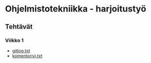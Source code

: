 # Ohjelmistotekniikka - harjoitustyö

## Tehtävät

### Viikko 1

* [gitlog.txt](https://github.com/vmarttil/ot-harjoitustyo/blob/master/laskarit/viikko1/gitlog.txt)
* [komentorivi.txt](https://github.com/vmarttil/ot-harjoitustyo/blob/master/laskarit/viikko1/komentorivi.txt) 
